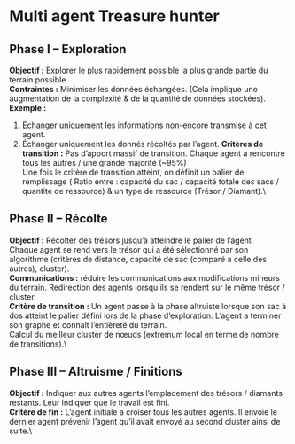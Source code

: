 # Multi agent Treasure hunter

## Phase I – Exploration

**Objectif :** Explorer le plus rapidement possible la plus grande partie du terrain possible. \
**Contraintes :** Minimiser les données échangées. (Cela implique une augmentation de la complexité & de la quantité de données stockées).\
**Exemple :** 
1. Échanger uniquement les informations non-encore transmise à cet agent.
2. Échanger uniquement les donnés récoltés par l’agent.
**Critères de transition :** Pas d’apport massif de transition. Chaque agent a rencontré tous les autres / une grande majorité (~95%)\
Une fois le critère de transition atteint, on définit un palier de remplissage ( Ratio entre : capacité du sac / capacité totale des sacs / quantité de ressource) & un type de ressource (Trésor / Diamant).\


## Phase II – Récolte

**Objectif :** Récolter des trésors jusqu’à atteindre le palier de l’agent\
Chaque agent se rend vers le trésor qui a été sélectionné par son algorithme (critères de distance, capacité de sac (comparé à celle des autres), cluster).\
**Communications :** réduire les communications aux modifications mineurs du terrain. Redirection des agents lorsqu’ils se rendent sur le même trésor / cluster.\
**Critère de transition :** Un agent passe à la phase altruiste lorsque son sac à dos atteint le palier défini lors de la phase d’exploration. L’agent a terminer son graphe et connaît l’entièreté du terrain.\
Calcul du meilleur cluster de nœuds (extremum local en terme de nombre de transitions).\

## Phase III – Altruisme / Finitions

**Objectif :** Indiquer aux autres agents l’emplacement des trésors / diamants restants. Leur indiquer que le travail est fini.\
**Critère de fin :** L’agent initiale a croiser tous les autres agents. Il envoie le dernier agent prévenir l’agent qu’il avait envoyé au second cluster ainsi de suite.\
